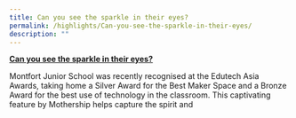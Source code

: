 ```yaml
---
title: Can you see the sparkle in their eyes?
permalink: /highlights/Can-you-see-the-sparkle-in-their-eyes/
description: ""
---
```

[**Can you see the sparkle in their eyes?**](https://www.facebook.com/montfortjuniorschool/?__tn__=kC-R&eid=ARB5TVuU0xd4JnD7W02IbIRX_p5VoTcP9H6QkgSe4P-ecAFV1exPcjXjb_A8mJkgRSesIFVg4_-2w25u&hc_ref=ARTg5SIW3dMpai_99gigHL7_UFF-A8ENO8zE6crp9QoL030ODHACDU02yspVQn2pucM&__xts__[0]=68.ARCTeXUVkrhK4reAU)

Montfort Junior School was recently recognised at the Edutech Asia Awards, taking home a Silver Award for the Best Maker Space and a Bronze Award for the best use of technology in the classroom. This captivating feature by Mothership helps capture the spirit and
